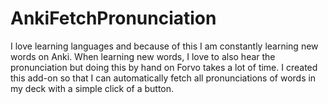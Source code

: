 # AnkiFetchPronunciation 
I love learning languages and because of this I am constantly learning new words on Anki. When learning new words, I love to also hear the pronunciation but doing this by hand on Forvo takes a lot of time. I created this add-on so that I can automatically fetch all pronunciations of words in my deck with a simple click of a button.
